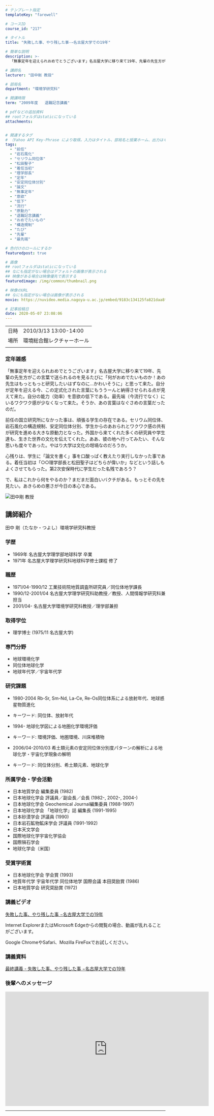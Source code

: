 ```yaml
---
# テンプレート指定
templateKey: "farewell"

# コースID
course_id: "217"

# タイトル
title: "失敗した事、やり残した事-−名古屋大学での19年"

# 簡単な説明
description: >-
  「無事定年を迎えられおめでとうございます」名古屋大学に移り来て19年、先輩の先生方がこの言葉で送られるのを見るたびに「何がおめでたいものか！あの先生はもっともっと研究したいはずなのに…かわいそうに」と思って来た。自分が定年を迎える今、この定式化された言葉にもううーんと納得させられる点が見えて来た。自分の能力（効率）を意欲の低下である。最先端（今流行でなく）にいるワクワク感が少なくなって来た。そ ....

# 講師名
lecturer: "田中剛 教授"

# 部局名
department: "環境学研究科"

# 開講時限
term: "2009年度	退職記念講義"

# pdfなどの追加資料
## rootフォルダはstaticになっている
attachments:


# 関連するタグ
# （Yahoo API Key-Phrase により取得。入力はタイトル、部局名と授業ホーム、出力はキーフレーズ（tags））
tags:
  - "前任"
  - "岩石風化"
  - "セリウム同位体"
  - "松田聖子"
  - "着任当初"
  - "理学部長"
  - "定年"
  - "安定同位体分別"
  - "論文"
  - "無事定年"
  - "意欲"
  - "低下"
  - "流行"
  - "原動力"
  - "退職記念講義"
  - "おめでたいもの"
  - "構造規制"
  - "たび"
  - "先輩"
  - "最先端"

# 色付けのロールにするか
featuredpost: true

# 画像
## rootフォルダはstaticになっている
## なにも指定がない場合はデフォルトの画像が表示される
## 映像がある場合は映像優先で表示する
featuredimage: /img/common/thumbnail.png

# 映像のURL
## なにも指定がない場合は画像が表示される
movie: https://nuvideo.media.nagoya-u.ac.jp/embed/9183c134125fa821daa8f061e1a85cde31c0122c

# 記事投稿日
date: 2020-05-07 23:08:06
---
```


|   |   |
|---|---|
| 日時 | 2010/3/13  13:00-14:00 |
| 場所 | 環境総合館レクチャーホール |
|   |   |


### 定年雑感 

「無事定年を迎えられおめでとうございます」名古屋大学に移り来て19年、先輩の先生方がこの言葉で送られるのを見るたびに「何がおめでたいものか！あの先生はもっともっと研究したいはずなのに…かわいそうに」と思って来た。自分が定年を迎える今、この定式化された言葉にもううーんと納得させられる点が見えて来た。自分の能力（効率）を意欲の低下である。最先端（今流行でなく）にいるワクワク感が少なくなって来た。そうか、あの言葉はなぐさめの言葉だったのだ。 

前任の国立研究所になかった事は、頑張る学生の存在である。セリウム同位体、岩石風化の構造規制、安定同位体分別、学生からのあおられとワクワク感の共有が研究を進める大きな原動力となった。外国から来てくれた多くの研究員や学生達も、生きた世界の文化を伝えてくれた。ああ、彼の地へ行ってみたい、そんな思いも度々であった。やはり大学は文化の坩堝なのだろうか。 

心残りは、学生に「論文を書く」事を口酸っぱく教えたり実行しなかった事である。着任当初は「○○理学部長と松田聖子はどちらが偉いか」などという話しもよくさせてもらった。第2次安保時代に学生だった名残であろう？ 

で、私はこれから何をやるのか？まだまだ面白いバクチがある。もっとその先を見たい。あきらめの悪さが今日の本心である。


![田中剛 教授](https://ocw.nagoya-u.jp/files/217/s_tanaka2.jpg)  

## 講師紹介

田中 剛（たなか・つよし）環境学研究科教授   

### 学歴

  * 1969年 名古屋大学理学部地球科学 卒業
  * 1971年 名古屋大学理学研究科地球科学修士課程 修了

### 職歴

  * 1971/04-1990/12 工業技術院地質調査所研究員／同位体地学課長
  * 1990/12-2001/04 名古屋大学理学研究科助教授／教授、人間情報学研究科兼担当
  * 2001/04- 名古屋大学環境学研究科教授／理学部兼担

### 取得学位

  * 理学博士 (1975/11 名古屋大学)

### 専門分野

  * 地球環境化学
  * 同位体地球化学
  * 地球年代学／宇宙年代学

### 研究課題

  * 1980-2004 Rb-Sr, Sm-Nd, La-Ce, Re-Os同位体系による放射年代、地球惑星物質進化
-   キーワード: 同位体、放射年代

  * 1994- 地球化学図による地圏化学環境評価
-   キーワード: 環境評価、地圏環境、川床堆積物

  * 2006/04-2010/03 希土類元素の安定同位体分別度パターンの解析による地球化学・宇宙化学現象の解明
-   キーワード: 同位体分別、希土類元素、地球化学   

### 所属学会・学会活動

  * 日本地質学会 編集委員 (1982)
  * 日本地球化学会 評議員／副会長／会長 (1982-, 2002-, 2004-)
  * 日本地球化学会 Geochemical Journal編集委員 (1988-1997)
  * 日本地球化学会 「地球化学」誌 編集長 (1991-1995)
  * 日本砂漠学会 評議員 (1990)
  * 日本岩石鉱物鉱床学会 評議員 (1991-1992)
  * 日本天文学会
  * 国際地球化学宇宙化学協会
  * 国際隕石学会
  * 地球化学会（米国）

### 受賞学術賞

  * 日本地球化学会 学会賞 (1993)
  * 地質年代学 宇宙年代学 同位体地学 国際会議 本田奨励賞 (1986)
  * 日本地質学会 研究奨励賞 (1972)


### 講義ビデオ

[失敗した事、やり残した事 −名古屋大学での19年](https://nuvideo.media.nagoya-u.ac.jp/embed/60ff4f624e5107b752cef8f09c831b78a90f4272)



Internet ExplorerまたはMicrosoft Edgeからの閲覧の場合、動画が乱れることがございます。


Google ChromeやSafari、Mozilla FireFoxでお試しください。

### 講義資料

[最終講義 - 失敗した事、やり残した事 −名古屋大学での19年](https://ocw.nagoya-u.jp/files/217/H22.3_Tanaka_Go.pdf) 

### 後輩へのメッセージ

<iframe src="https://nuvideo.media.nagoya-u.ac.jp/embed/60ff4f624e5107b752cef8f09c831b78a90f4272" width="640" height="360" frameborder="0" allowfullscreen></iframe>


-----